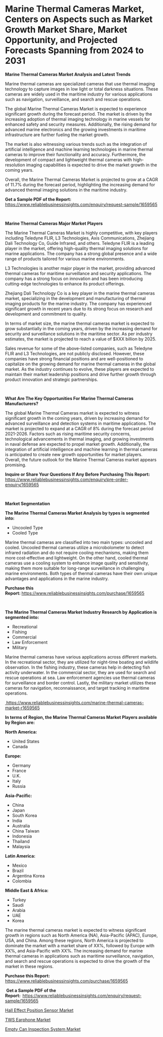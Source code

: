 <p><h1>Marine Thermal Cameras Market, Centers on Aspects such as Market Growth Market Share, Market Opportunity, and Projected Forecasts Spanning from 2024 to 2031</h1></p><p><strong>Marine Thermal Cameras Market Analysis and Latest Trends</strong></p>
<p><p>Marine thermal cameras are specialized cameras that use thermal imaging technology to capture images in low light or total darkness situations. These cameras are widely used in the maritime industry for various applications such as navigation, surveillance, and search and rescue operations.</p><p>The global Marine Thermal Cameras Market is expected to experience significant growth during the forecast period. The market is driven by the increasing adoption of thermal imaging technology in marine vessels for enhanced safety and security measures. Additionally, the rising demand for advanced marine electronics and the growing investments in maritime infrastructure are further fueling the market growth.</p><p>The market is also witnessing various trends such as the integration of artificial intelligence and machine learning technologies in marine thermal cameras to improve their functionality and accuracy. Furthermore, the development of compact and lightweight thermal cameras with high-resolution imaging capabilities is expected to drive the market growth in the coming years.</p><p>Overall, the Marine Thermal Cameras Market is projected to grow at a CAGR of 11.7% during the forecast period, highlighting the increasing demand for advanced thermal imaging solutions in the maritime industry.</p></p>
<p><strong>Get a Sample PDF of the Report:&nbsp;</strong> <a href="https://www.reliablebusinessinsights.com/enquiry/request-sample/1659565">https://www.reliablebusinessinsights.com/enquiry/request-sample/1659565</a></p>
<p>&nbsp;</p>
<p><strong>Marine Thermal Cameras Major Market Players</strong></p>
<p><p>The Marine Thermal Cameras Market is highly competitive, with key players including Teledyne FLIR, L3 Technologies, Axis Communications, Zhejiang Dali Technology Co, Guide Infrared, and others. Teledyne FLIR is a leading player in the market, offering high-quality thermal imaging solutions for marine applications. The company has a strong global presence and a wide range of products tailored for various marine environments.</p><p>L3 Technologies is another major player in the market, providing advanced thermal cameras for maritime surveillance and security applications. The company has a strong focus on innovation and has been introducing cutting-edge technologies to enhance its product offerings.</p><p>Zhejiang Dali Technology Co is a key player in the marine thermal cameras market, specializing in the development and manufacturing of thermal imaging products for the marine industry. The company has experienced significant growth in recent years due to its strong focus on research and development and commitment to quality.</p><p>In terms of market size, the marine thermal cameras market is expected to grow substantially in the coming years, driven by the increasing demand for security and surveillance solutions in the maritime sector. As per industry estimates, the market is projected to reach a value of $XXX billion by 2025.</p><p>Sales revenue for some of the above-listed companies, such as Teledyne FLIR and L3 Technologies, are not publicly disclosed. However, these companies have strong financial positions and are well-positioned to capitalize on the growing demand for marine thermal cameras in the global market. As the industry continues to evolve, these players are expected to maintain their market leadership positions and drive further growth through product innovation and strategic partnerships.</p></p>
<p>&nbsp;</p>
<p><strong>What Are The Key Opportunities For Marine Thermal Cameras Manufacturers?</strong></p>
<p><p>The global Marine Thermal Cameras market is expected to witness significant growth in the coming years, driven by increasing demand for advanced surveillance and detection systems in maritime applications. The market is projected to expand at a CAGR of 8% during the forecast period 2021-2026. Factors such as rising maritime security concerns, technological advancements in thermal imaging, and growing investments in naval defense are expected to propel market growth. Additionally, the integration of artificial intelligence and machine learning in thermal cameras is anticipated to create new growth opportunities for market players. Overall, the future outlook for the Marine Thermal Cameras market appears promising.</p></p>
<p><strong>Inquire or Share Your Questions If Any Before Purchasing This Report:</strong> <a href="https://www.reliablebusinessinsights.com/enquiry/pre-order-enquiry/1659565">https://www.reliablebusinessinsights.com/enquiry/pre-order-enquiry/1659565</a></p>
<p>&nbsp;</p>
<p><strong>Market Segmentation</strong></p>
<p><strong>The Marine Thermal Cameras Market Analysis by types is segmented into:</strong></p>
<p><ul><li>Uncooled Type</li><li>Cooled Type</li></ul></p>
<p><p>Marine thermal cameras are classified into two main types: uncooled and cooled. Uncooled thermal cameras utilize a microbolometer to detect infrared radiation and do not require cooling mechanisms, making them more cost-effective and lightweight. On the other hand, cooled thermal cameras use a cooling system to enhance image quality and sensitivity, making them more suitable for long-range surveillance in challenging marine environments. Both types of thermal cameras have their own unique advantages and applications in the marine industry.</p></p>
<p><strong>Purchase this Report:&nbsp;</strong><a href="https://www.reliablebusinessinsights.com/purchase/1659565">https://www.reliablebusinessinsights.com/purchase/1659565</a></p>
<p>&nbsp;</p>
<p><strong>The Marine Thermal Cameras Market Industry Research by Application is segmented into:</strong></p>
<p><ul><li>Recreational</li><li>Fishing</li><li>Commercial</li><li>Law Enforcement</li><li>Military</li></ul></p>
<p><p>Marine thermal cameras have various applications across different markets. In the recreational sector, they are utilized for night-time boating and wildlife observation. In the fishing industry, these cameras help in detecting fish activity underwater. In the commercial sector, they are used for search and rescue operations at sea. Law enforcement agencies use thermal cameras for surveillance and border control. Lastly, the military market utilizes these cameras for navigation, reconnaissance, and target tracking in maritime operations.</p></p>
<p><a href="https://www.reliablebusinessinsights.com/marine-thermal-cameras-market-r1659565">&nbsp;https://www.reliablebusinessinsights.com/marine-thermal-cameras-market-r1659565</a></p>
<p><strong>In terms of Region, the Marine Thermal Cameras Market Players available by Region are:</strong></p>
<p>
    <p> <strong> North America: </strong>
        <ul>
            <li>United States</li>
            <li>Canada</li>
        </ul>
        </p> 
    <p> <strong> Europe: </strong>
        <ul>
            <li>Germany</li>
            <li>France</li>
            <li>U.K.</li>
            <li>Italy</li>
            <li>Russia</li>
        </ul>
        </p> 
    <p> <strong> Asia-Pacific: </strong>
        <ul>
            <li>China</li>
            <li>Japan</li>
            <li>South Korea</li>
            <li>India</li>
            <li>Australia</li>
            <li>China Taiwan</li>
            <li>Indonesia</li>
            <li>Thailand</li>
            <li>Malaysia</li>
        </ul>
        </p> 
    <p> <strong> Latin America: </strong>
        <ul>
            <li>Mexico</li>
            <li>Brazil</li>
            <li>Argentina Korea</li>
            <li>Colombia</li>
        </ul>
        </p> 
    <p> <strong> Middle East & Africa: </strong>
        <ul>
            <li>Turkey</li>
            <li>Saudi</li>
            <li>Arabia</li>
            <li>UAE</li>
            <li>Korea</li>
        </ul>
    </p>
    </p>
<p><p>The marine thermal cameras market is expected to witness significant growth in regions such as North America (NA), Asia-Pacific (APAC), Europe, USA, and China. Among these regions, North America is projected to dominate the market with a market share of XX%, followed by Europe with XX%, and Asia-Pacific with XX%. The increasing demand for marine thermal cameras in applications such as maritime surveillance, navigation, and search and rescue operations is expected to drive the growth of the market in these regions.</p></p>
<p><strong>Purchase this Report: </strong><a href="https://www.reliablebusinessinsights.com/purchase/1659565">https://www.reliablebusinessinsights.com/purchase/1659565</a></p>
<p>&nbsp;<strong>Get a Sample PDF of the Report:&nbsp;&nbsp;</strong><a href="https://www.reliablebusinessinsights.com/enquiry/request-sample/1659565">https://www.reliablebusinessinsights.com/enquiry/request-sample/1659565</a></p>
<p><strong></strong></p>
<p><p><a href="https://github.com/mauripalmi/Market-Research-Report-List-4/blob/main/hall-effect-position-sensor-market.md">Hall Effect Position Sensor Market</a></p><p><a href="https://github.com/gulaimolin/Market-Research-Report-List-5/blob/main/tws-earphone-market.md">TWS Earphone Market</a></p><p><a href="https://issuu.com/reportprime-2/docs/empty-can-inspection-system-market-size-2030.pptx">Empty Can Inspection System Market</a></p></p>
